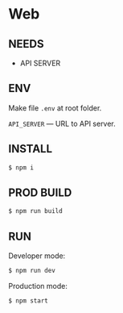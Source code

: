 # Web

## NEEDS

- API SERVER

## ENV

Make file `.env` at root folder.

`API_SERVER` — URL to API server.

## INSTALL

```bash
$ npm i
```

## PROD BUILD

```bash
$ npm run build
```

## RUN

Developer mode:

```bash
$ npm run dev
```

Production mode:

```bash
$ npm start
```
